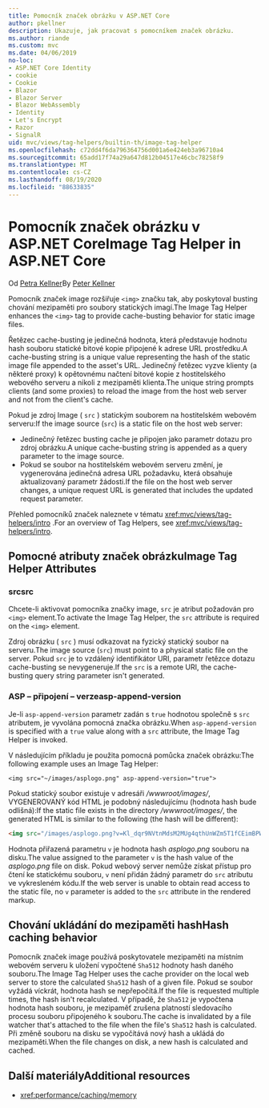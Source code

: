 ```yaml
---
title: Pomocník značek obrázku v ASP.NET Core
author: pkellner
description: Ukazuje, jak pracovat s pomocníkem značek obrázku.
ms.author: riande
ms.custom: mvc
ms.date: 04/06/2019
no-loc:
- ASP.NET Core Identity
- cookie
- Cookie
- Blazor
- Blazor Server
- Blazor WebAssembly
- Identity
- Let's Encrypt
- Razor
- SignalR
uid: mvc/views/tag-helpers/builtin-th/image-tag-helper
ms.openlocfilehash: c72dd4f6da796364756d001a6e424eb3a96710a4
ms.sourcegitcommit: 65add17f74a29a647d812b04517e46cbc78258f9
ms.translationtype: MT
ms.contentlocale: cs-CZ
ms.lasthandoff: 08/19/2020
ms.locfileid: "88633835"
---
```

# <a name="image-tag-helper-in-aspnet-core"></a><span data-ttu-id="56687-103">Pomocník značek obrázku v ASP.NET Core</span><span class="sxs-lookup"><span data-stu-id="56687-103">Image Tag Helper in ASP.NET Core</span></span>

<span data-ttu-id="56687-104">Od [Petra Kellner](https://peterkellner.net)</span><span class="sxs-lookup"><span data-stu-id="56687-104">By [Peter Kellner](https://peterkellner.net)</span></span>

<span data-ttu-id="56687-105">Pomocník značek image rozšiřuje `<img>` značku tak, aby poskytoval busting chování mezipaměti pro soubory statických imagí.</span><span class="sxs-lookup"><span data-stu-id="56687-105">The Image Tag Helper enhances the `<img>` tag to provide cache-busting behavior for static image files.</span></span>

<span data-ttu-id="56687-106">Řetězec cache-busting je jedinečná hodnota, která představuje hodnotu hash souboru statické bitové kopie připojené k adrese URL prostředku.</span><span class="sxs-lookup"><span data-stu-id="56687-106">A cache-busting string is a unique value representing the hash of the static image file appended to the asset's URL.</span></span> <span data-ttu-id="56687-107">Jedinečný řetězec vyzve klienty (a některé proxy) k opětovnému načtení bitové kopie z hostitelského webového serveru a nikoli z mezipaměti klienta.</span><span class="sxs-lookup"><span data-stu-id="56687-107">The unique string prompts clients (and some proxies) to reload the image from the host web server and not from the client's cache.</span></span>

<span data-ttu-id="56687-108">Pokud je zdroj Image ( `src` ) statickým souborem na hostitelském webovém serveru:</span><span class="sxs-lookup"><span data-stu-id="56687-108">If the image source (`src`) is a static file on the host web server:</span></span>

* <span data-ttu-id="56687-109">Jedinečný řetězec busting cache je připojen jako parametr dotazu pro zdroj obrázku.</span><span class="sxs-lookup"><span data-stu-id="56687-109">A unique cache-busting string is appended as a query parameter to the image source.</span></span>
* <span data-ttu-id="56687-110">Pokud se soubor na hostitelském webovém serveru změní, je vygenerována jedinečná adresa URL požadavku, která obsahuje aktualizovaný parametr žádosti.</span><span class="sxs-lookup"><span data-stu-id="56687-110">If the file on the host web server changes, a unique request URL is generated that includes the updated request parameter.</span></span>

<span data-ttu-id="56687-111">Přehled pomocníků značek naleznete v tématu <xref:mvc/views/tag-helpers/intro> .</span><span class="sxs-lookup"><span data-stu-id="56687-111">For an overview of Tag Helpers, see <xref:mvc/views/tag-helpers/intro>.</span></span>

## <a name="image-tag-helper-attributes"></a><span data-ttu-id="56687-112">Pomocné atributy značek obrázku</span><span class="sxs-lookup"><span data-stu-id="56687-112">Image Tag Helper Attributes</span></span>

### <a name="src"></a><span data-ttu-id="56687-113">src</span><span class="sxs-lookup"><span data-stu-id="56687-113">src</span></span>

<span data-ttu-id="56687-114">Chcete-li aktivovat pomocníka značky image, `src` je atribut požadován pro `<img>` element.</span><span class="sxs-lookup"><span data-stu-id="56687-114">To activate the Image Tag Helper, the `src` attribute is required on the `<img>` element.</span></span>

<span data-ttu-id="56687-115">Zdroj obrázku ( `src` ) musí odkazovat na fyzický statický soubor na serveru.</span><span class="sxs-lookup"><span data-stu-id="56687-115">The image source (`src`) must point to a physical static file on the server.</span></span> <span data-ttu-id="56687-116">Pokud `src` je to vzdálený identifikátor URI, parametr řetězce dotazu cache-busting se nevygeneruje.</span><span class="sxs-lookup"><span data-stu-id="56687-116">If the `src` is a remote URI, the cache-busting query string parameter isn't generated.</span></span>

### <a name="asp-append-version"></a><span data-ttu-id="56687-117">ASP – připojení – verze</span><span class="sxs-lookup"><span data-stu-id="56687-117">asp-append-version</span></span>

<span data-ttu-id="56687-118">Je-li `asp-append-version` parametr zadán s `true` hodnotou společně s `src` atributem, je vyvolána pomocná značka obrázku.</span><span class="sxs-lookup"><span data-stu-id="56687-118">When `asp-append-version` is specified with a `true` value along with a `src` attribute, the Image Tag Helper is invoked.</span></span>

<span data-ttu-id="56687-119">V následujícím příkladu je použita pomocná pomůcka značek obrázku:</span><span class="sxs-lookup"><span data-stu-id="56687-119">The following example uses an Image Tag Helper:</span></span>

```cshtml
<img src="~/images/asplogo.png" asp-append-version="true">
```

<span data-ttu-id="56687-120">Pokud statický soubor existuje v adresáři */wwwroot/images/*, VYGENEROVANÝ kód HTML je podobný následujícímu (hodnota hash bude odlišná):</span><span class="sxs-lookup"><span data-stu-id="56687-120">If the static file exists in the directory */wwwroot/images/*, the generated HTML is similar to the following (the hash will be different):</span></span>

```html
<img src="/images/asplogo.png?v=Kl_dqr9NVtnMdsM2MUg4qthUnWZm5T1fCEimBPWDNgM">
```

<span data-ttu-id="56687-121">Hodnota přiřazená parametru `v` je hodnota hash *asplogo.png* souboru na disku.</span><span class="sxs-lookup"><span data-stu-id="56687-121">The value assigned to the parameter `v` is the hash value of the *asplogo.png* file on disk.</span></span> <span data-ttu-id="56687-122">Pokud webový server nemůže získat přístup pro čtení ke statickému souboru, `v` není přidán žádný parametr do `src` atributu ve vykresleném kódu.</span><span class="sxs-lookup"><span data-stu-id="56687-122">If the web server is unable to obtain read access to the static file, no `v` parameter is added to the `src` attribute in the rendered markup.</span></span>

## <a name="hash-caching-behavior"></a><span data-ttu-id="56687-123">Chování ukládání do mezipaměti hash</span><span class="sxs-lookup"><span data-stu-id="56687-123">Hash caching behavior</span></span>

<span data-ttu-id="56687-124">Pomocník značek image používá poskytovatele mezipaměti na místním webovém serveru k uložení vypočtené `Sha512` hodnoty hash daného souboru.</span><span class="sxs-lookup"><span data-stu-id="56687-124">The Image Tag Helper uses the cache provider on the local web server to store the calculated `Sha512` hash of a given file.</span></span> <span data-ttu-id="56687-125">Pokud se soubor vyžádá víckrát, hodnota hash se nepřepočítá.</span><span class="sxs-lookup"><span data-stu-id="56687-125">If the file is requested multiple times, the hash isn't recalculated.</span></span> <span data-ttu-id="56687-126">V případě, že `Sha512` je vypočtena hodnota hash souboru, je mezipaměť zrušena platností sledovacího procesu souboru připojeného k souboru.</span><span class="sxs-lookup"><span data-stu-id="56687-126">The cache is invalidated by a file watcher that's attached to the file when the file's `Sha512` hash is calculated.</span></span> <span data-ttu-id="56687-127">Při změně souboru na disku se vypočítává nový hash a ukládá do mezipaměti.</span><span class="sxs-lookup"><span data-stu-id="56687-127">When the file changes on disk, a new hash is calculated and cached.</span></span>

## <a name="additional-resources"></a><span data-ttu-id="56687-128">Další materiály</span><span class="sxs-lookup"><span data-stu-id="56687-128">Additional resources</span></span>

* <xref:performance/caching/memory>
